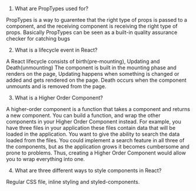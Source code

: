 1.  What are PropTypes used for? 

PropTypes is a way to guarentee that the right type of props is passed to a component, and the receiving component is receiving the right
type of props. Basically PropTypes can be seen as a built-in quality assurance checker for catching bugs

2.  What is a lifecycle event in React?

A React lifecycle consists of birth(pre-mounting), Updating and Death(unmounting) The component is built in the mounting phase and renders on the page, Updating happens when
something is changed or added and gets rendered on the page. Death occurs when the component unmounts and is removed from the page.

3.  What is a Higher Order Component?

A higher-order component is a function that takes a component and returns a new component. You can build a function, and wrap the other components in your Higher Order Component instead. For example, you have three files in your application these files contain data that will be loaded in the application. You want to give the ability to search the data loaded from the files. You could implement a search feature in all three of the components, but as the application grows it becomes cumbersome and prone to problems. Thus, creating a Higher Order Component would allow you to wrap everything into one.

4.  What are three different ways to style components in React?

Regular CSS file, inline styling and styled-components.